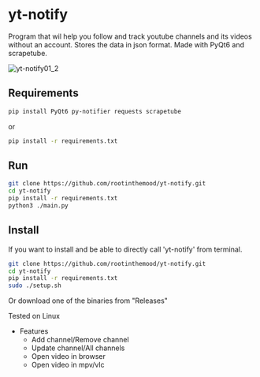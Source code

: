 # yt-notify
Program that wil help you follow and track youtube channels and its videos without an account. Stores the data in json format. Made with PyQt6 and scrapetube.

![yt-notify01_2](https://user-images.githubusercontent.com/105909072/169989558-b5eb0a02-8e46-4d82-ac0e-2ac865cde0a6.png)

## Requirements
```bash
pip install PyQt6 py-notifier requests scrapetube
```
or
```bash
pip install -r requirements.txt
```


## Run
```bash
git clone https://github.com/rootinthemood/yt-notify.git
cd yt-notify
pip install -r requirements.txt
python3 ./main.py
```

## Install
If you want to install and be able to directly call 'yt-notify' from terminal.
```bash
git clone https://github.com/rootinthemood/yt-notify.git
cd yt-notify
pip install -r requirements.txt
sudo ./setup.sh
```
Or download one of the binaries from "Releases"

Tested on Linux


* Features
    * Add channel/Remove channel
    * Update channel/All channels
    * Open video in browser
    * Open video in mpv/vlc
